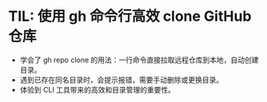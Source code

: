 # TIL: 使用 gh 命令行高效 clone GitHub 仓库

- 学会了 gh repo clone 的用法：一行命令直接拉取远程仓库到本地，自动创建目录。
- 遇到已存在同名目录时，会提示报错，需要手动删除或更换目录。
- 体验到 CLI 工具带来的高效和目录管理的重要性。
